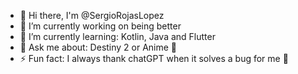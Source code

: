 - 👋 Hi there, I'm @SergioRojasLopez 
- 🔭 I’m currently working on being better
- 🌱 I’m currently learning: Kotlin, Java and Flutter
- 💬 Ask me about: Destiny 2 or Anime 🌸
- ⚡ Fun fact: I always thank chatGPT when it solves a bug for me 🤖




